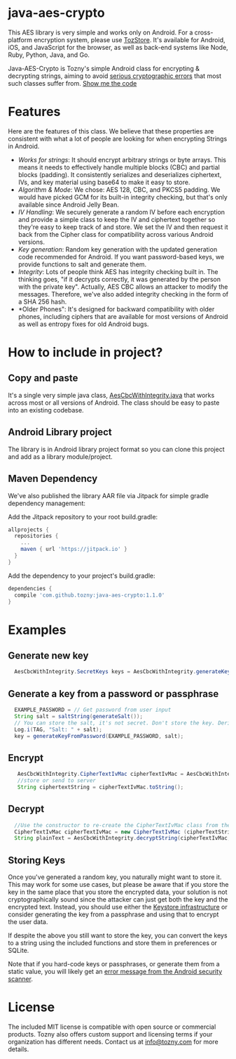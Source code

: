 java-aes-crypto
===============

This AES library is very simple and works only on Android. For a cross-platform encryption system, please use [TozStore](https://tozny.com/tozstore). It's available for Android, iOS, and JavaScript for the browser, as well as back-end systems like Node, Ruby, Python, Java, and Go.

Java-AES-Crypto is Tozny's simple Android class for encrypting &amp; decrypting strings, aiming to avoid [serious cryptographic errors](http://tozny.com/blog/encrypting-strings-in-android-lets-make-better-mistakes/) that most such classes suffer from. [Show me the code](https://github.com/tozny/java-aes-crypto/blob/master/aes-crypto/src/main/java/com/tozny/crypto/android/AesCbcWithIntegrity.java)

# Features

Here are the features of this class. We believe that these properties are consistent with what a lot of people are looking for when encrypting Strings in Android.

* *Works for strings*: It should encrypt arbitrary strings or byte arrays. This means it needs to effectively handle multiple blocks (CBC) and partial blocks (padding). It consistently serializes and deserializes ciphertext, IVs, and key material using base64 to make it easy to store.
* *Algorithm & Mode*: We chose: AES 128, CBC, and PKCS5 padding. We would have picked GCM for its built-in integrity checking, but that's only available since Android Jelly Bean.
* *IV Handling*: We securely generate a random IV before each encryption and provide a simple class to keep the IV and ciphertext together so they're easy to keep track of and store. We set the IV and then request it back from the Cipher class for compatibility across various Android versions.
* *Key generation*: Random key generation with the updated generation code recommended for Android. If you want password-based keys, we provide functions to salt and generate them.
* *Integrity*: Lots of people think AES has integrity checking built in. The thinking goes, "if it decrypts correctly, it was generated by the person with the private key". Actually, AES CBC allows an attacker to modify the messages. Therefore, we've also added integrity checking in the form of a SHA 256 hash.
* *Older Phones": It's designed for backward compatibility with older phones, including ciphers that are available for most versions of Android as well as entropy fixes for old Android bugs.


# How to include in project?

## Copy and paste

It's a single very simple java class,
[AesCbcWithIntegrity.java](https://github.com/tozny/java-aes-crypto/blob/master/aes-crypto/src/main/java/com/tozny/crypto/android/AesCbcWithIntegrity.java)
that works across most or all versions of Android. The class should be easy to
paste into an existing codebase.

## Android Library project

The library is in Android library project format so you can clone this project
and add as a library module/project.

## Maven Dependency

We've also published the library AAR file via Jitpack for simple
gradle dependency management:

Add the Jitpack repository to your root build.gradle:

```groovy
allprojects {
  repositories {
    ...
    maven { url 'https://jitpack.io' }
  }
}
```

Add the dependency to your project's build.gradle:

```groovy
dependencies {
  compile 'com.github.tozny:java-aes-crypto:1.1.0'
}
```

# Examples

## Generate new key

```java
  AesCbcWithIntegrity.SecretKeys keys = AesCbcWithIntegrity.generateKey();
```

## Generate a key from a password or passphrase
```java
  EXAMPLE_PASSWORD = // Get password from user input
  String salt = saltString(generateSalt());
  // You can store the salt, it's not secret. Don't store the key. Derive from password every time
  Log.i(TAG, "Salt: " + salt);
  key = generateKeyFromPassword(EXAMPLE_PASSWORD, salt);
```

## Encrypt

```java
   AesCbcWithIntegrity.CipherTextIvMac cipherTextIvMac = AesCbcWithIntegrity.encrypt("some test", keys);
   //store or send to server
   String ciphertextString = cipherTextIvMac.toString();
```

## Decrypt

```java
  //Use the constructor to re-create the CipherTextIvMac class from the string:
  CipherTextIvMac cipherTextIvMac = new CipherTextIvMac (cipherTextString);
  String plainText = AesCbcWithIntegrity.decryptString(cipherTextIvMac, keys);
```

## Storing Keys

Once you've generated a random key, you naturally might want to store it. This
may work for some use cases, but please be aware that if you store the key in
the same place that you store the encrypted data, your solution is not
cryptographically sound since the attacker can just get both the key and the
encrypted text. Instead, you should use either the [Keystore
infrastructure](http://developer.android.com/training/articles/keystore.html)
or consider generating the key from a passphrase and using that to encrypt the
user data.

If despite the above you still want to store the key, you can convert the keys
to a string using the included functions and store them in preferences or
SQLite.

Note that if you hard-code keys or passphrases, or generate them from a static
value, you will likely get an [error message from the Android security scanner](https://support.google.com/faqs/answer/9450925).

# License

The included MIT license is compatible with open source or commercial products.
Tozny also offers custom support and licensing terms if your organization has
different needs. Contact us at [info@tozny.com](mailto:info@tozny.com) for more
details.

